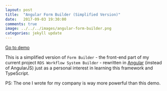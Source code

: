 ```yaml
---
layout: post
title:  "Angular Form Builder (Simplified Version)"
date:   2017-09-03 19:30:00
comments: true
image: ../../../images/angular-form-builder.png
categories: jekyll update
---
```

[Go to demo](../../../angular-dnd-builder)

This is a simplified version of `Form Builder` - the front-end part of my current project `RDS Workflow System Builder` - rewritten in [Angular](https://angular.io/) (instead of AngularJS) just as a personal interest in learning this framework and TypeScript.

PS: The one I wrote for my company is way more powerful than this demo.
